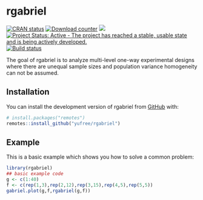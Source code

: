 
# rgabriel

<!-- badges: start -->
[![CRAN status](http://www.r-pkg.org/badges/version/rgabriel)](https://cran.r-project.org/package=rgabriel) [![Download counter](http://cranlogs.r-pkg.org/badges/rgabriel)](https://cran.r-project.org/package=rgabriel) [![](https://cranlogs.r-pkg.org/badges/grand-total/rgabriel)](https://cran.r-project.org/package=rgabriel) [![Project Status: Active - The project has reached a stable, usable state and is being actively developed.](https://www.repostatus.org/badges/latest/active.svg)](https://www.repostatus.org/#active) [![Build status](https://api.travis-ci.org/yufree/rgabriel.svg?branch=master)](https://travis-ci.org/yufree/rgabriel)
<!-- badges: end -->

The goal of rgabriel is to analyze multi-level one-way experimental designs where there are unequal sample sizes and population variance homogeneity can not be assumed.

## Installation

You can install the development version of rgabriel from [GitHub](https://github.com/) with:

``` r
# install.packages("remotes")
remotes::install_github("yufree/rgabriel")
```

## Example

This is a basic example which shows you how to solve a common problem:

``` r
library(rgabriel)
## basic example code
g <- c(1:40)
f <- c(rep(1,3),rep(2,12),rep(3,15),rep(4,5),rep(5,5))
gabriel.plot(g,f,rgabriel(g,f))
```


